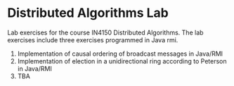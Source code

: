 # Distributed Algorithms Lab

Lab exercises for the course IN4150 Distributed Algorithms. The lab exercises include three exercises programmed in Java rmi.
1. Implementation of causal ordering of broadcast messages in Java/RMI
2. Implementation of election in a unidirectional ring according to Peterson in Java/RMI
3. TBA

